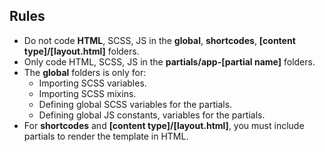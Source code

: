 

## Rules

* Do not code **HTML**, SCSS, JS in the **global**, **shortcodes**, **[content type]/[layout.html]** folders.
* Only code HTML, SCSS, JS in the **partials/app-[partial name]** folders.
* The **global** folders is only for:
  * Importing SCSS variables.
  * Importing SCSS mixins.
  * Defining global SCSS variables for the partials.
  * Defining global JS constants, variables for the partials.
* For **shortcodes** and **[content type]/[layout.html]**, you must include partials to render the template in HTML.
